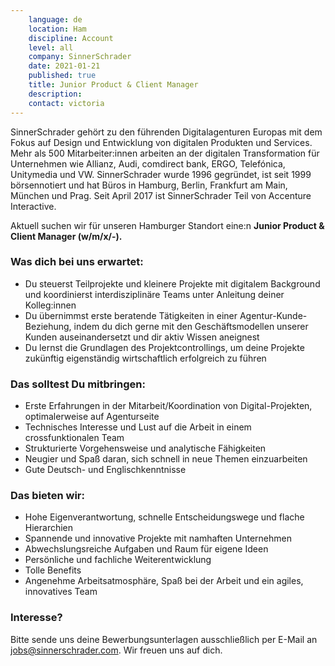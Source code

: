 ```yaml
---
    language: de
    location: Ham
    discipline: Account 
    level: all
    company: SinnerSchrader
    date: 2021-01-21
    published: true
    title: Junior Product & Client Manager 
    description: 
    contact: victoria
---
```


SinnerSchrader gehört zu den führenden Digitalagenturen Europas mit dem Fokus auf Design und Entwicklung von digitalen Produkten und Services. Mehr als 500 Mitarbeiter:innen arbeiten an der digitalen Transformation für Unternehmen wie Allianz, Audi, comdirect bank, ERGO, Telefónica, Unitymedia und VW. SinnerSchrader wurde 1996 gegründet, ist seit 1999 börsennotiert und hat Büros in Hamburg, Berlin, Frankfurt am Main, München und Prag. Seit April 2017 ist SinnerSchrader Teil von Accenture Interactive.
 
Aktuell suchen wir für unseren Hamburger Standort eine:n **Junior Product & Client Manager (w/m/x/-).**
 
### Was dich bei uns erwartet:
 
- Du steuerst Teilprojekte und kleinere Projekte mit digitalem Background und koordinierst interdisziplinäre Teams unter Anleitung deiner Kolleg:innen
- Du übernimmst erste beratende Tätigkeiten in einer Agentur-Kunde-Beziehung, indem du dich gerne mit den Geschäftsmodellen unserer Kunden auseinandersetzt und dir aktiv Wissen aneignest
- Du lernst die Grundlagen des Projektcontrollings, um deine Projekte zukünftig eigenständig wirtschaftlich erfolgreich zu führen
 
### Das solltest Du mitbringen:
 
- Erste Erfahrungen in der Mitarbeit/Koordination von Digital-Projekten, optimalerweise auf Agenturseite
- Technisches Interesse und Lust auf die Arbeit in einem crossfunktionalen Team
- Strukturierte Vorgehensweise und analytische Fähigkeiten
- Neugier und Spaß daran, sich schnell in neue Themen einzuarbeiten
- Gute Deutsch- und Englischkenntnisse
 
### Das bieten wir:
 
- Hohe Eigenverantwortung, schnelle Entscheidungswege und flache Hierarchien
- Spannende und innovative Projekte mit namhaften Unternehmen
- Abwechslungsreiche Aufgaben und Raum für eigene Ideen
- Persönliche und fachliche Weiterentwicklung
- Tolle Benefits
- Angenehme Arbeitsatmosphäre, Spaß bei der Arbeit und ein agiles, innovatives Team
 
### Interesse?
 
Bitte sende uns deine Bewerbungsunterlagen ausschließlich per E-Mail an <jobs@sinnerschrader.com>. Wir freuen uns auf dich.
